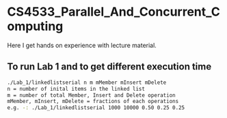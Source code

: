 # CS4533_Parallel_And_Concurrent_Computing
Here I get hands on experience with lecture material. 

## To run Lab 1 and to get different execution time
```bash
./Lab_1/linkedlistserial n m mMember mInsert mDelete
n = number of inital items in the linked list
m = number of total Member, Insert and Delete operation
mMember, mInsert, mDelete = fractions of each operations
e.g. -: ./Lab_1/linkedlistserial 1000 10000 0.50 0.25 0.25 
